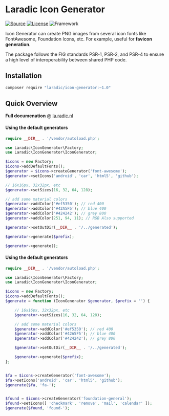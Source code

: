 <!---
title: Icon Generator 
author: Robin Radic
-->
Laradic Icon Generator
====================

[![Source](http://img.shields.io/badge/source-laradic/icon--generator-blue.svg?style=flat-square)](https://github.com/laradic/icon-generator)
[![License](http://img.shields.io/badge/license-MIT-green.svg?style=flat-square)](https://tldrlegal.com/license/mit-license)
![Framework](http://img.shields.io/badge/framework-any-brightgreen.svg?style=flat-square)

Icon Generator can create PNG images from several icon fonts like FontAwesome, Foundation Icons, etc.
For example, useful for **favicon generation**. 

The package follows the FIG standards PSR-1, PSR-2, and PSR-4 to ensure a high level of interoperability between shared PHP code.

Installation
------------

```bash
composer require "laradic/icon-generator:~1.0"
```

Quick Overview
-------------
**Full documenation** @ [la.radic.nl](https://la.radic.nl)

#### Using the default generators
```php
require __DIR__ . '/vendor/autoload.php';

use Laradic\IconGenerator\Factory;
use Laradic\IconGenerator\IconGenerator;

$icons = new Factory;
$icons->addDefaultFonts();
$generator = $icons->createGenerator('font-awesome');
$generator->setIcons('android', 'car', 'html5', 'github');

// 16x16px, 32x32px, etc
$generator->setSizes(16, 32, 64, 128);

// add some material colors
$generator->addColor('#ef5350'); // red 400
$generator->addColor('#42A5F5'); // blue 400
$generator->addColor('#424242'); // grey 800
$generator->addColor(251, 94, 11); // RGB Also supported

$generator->setOutDir(__DIR__ . '/../generated');

$generator->generate($prefix);

$generator->generate();
```


#### Using the default generators
```php
require __DIR__ . '/vendor/autoload.php';

use Laradic\IconGenerator\Factory;
use Laradic\IconGenerator\IconGenerator;

$icons = new Factory;
$icons->addDefaultFonts();
$generate = function (IconGenerator $generator, $prefix = '') {

    // 16x16px, 32x32px, etc
    $generator->setSizes(16, 32, 64, 128);

    // add some material colors
    $generator->addColor('#ef5350'); // red 400
    $generator->addColor('#42A5F5'); // blue 400
    $generator->addColor('#424242'); // grey 800

    $generator->setOutDir(__DIR__ . '/../generated');

    $generator->generate($prefix);
};


$fa = $icons->createGenerator('font-awesome');
$fa->setIcons('android', 'car', 'html5', 'github');
$generate($fa, 'fa-');


$found = $icons->createGenerator('foundation-general');
$found->setIcons([ 'checkmark', 'remove', 'mail', 'calendar' ]);
$generate($found, 'found-');
```


